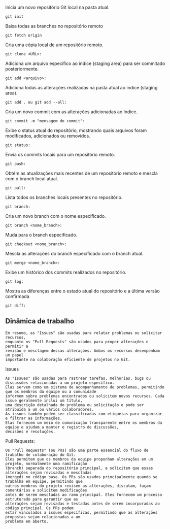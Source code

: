 Inicia um novo repositório Git local na pasta atual.
````
git init
````
Baixa todas as branches no repositório remoto 
````
git fetch origin
````
Cria uma cópia local de um repositório remoto.
````
git clone <URL>: 
````
Adiciona um arquivo específico ao índice (staging area) para ser commitado posteriormente.
````
git add <arquivo>: 
````
Adiciona todas as alterações realizadas na pasta atual ao índice (staging area).
````
git add . ou git add --all: 
````
Cria um novo commit com as alterações adicionadas ao índice.
````
git commit -m "mensagem do commit": 
````
Exibe o status atual do repositório, mostrando quais arquivos foram modificados, adicionados ou removidos.
````
git status: 
````
Envia os commits locais para um repositório remoto.
````
git push: 
````
Obtém as atualizações mais recentes de um repositório remoto e mescla com o branch local atual.
````
git pull: 
````
Lista todos os branches locais presentes no repositório.
````
git branch: 
````
Cria um novo branch com o nome especificado.
````
git branch <nome_branch>: 
````
Muda para o branch especificado.
````
git checkout <nome_branch>: 
````
Mescla as alterações do branch especificado com o branch atual.
````
git merge <nome_branch>: 
````
Exibe um histórico dos commits realizados no repositório.
````
git log: 
````
Mostra as diferenças entre o estado atual do repositório e a última versão confirmada
````
git diff: 
````

## Dinâmica  de trabalho
````
Em resumo, as "Issues" são usadas para relatar problemas ou solicitar recursos,
enquanto os "Pull Requests" são usados para propor alterações e permitir a
revisão e mesclagem dessas alterações. Ambos os recursos desempenham um papel
importante na colaboração eficiente de projetos no Git.
````

Issues
````
As "Issues" são usadas para rastrear tarefas, melhorias, bugs ou discussões relacionadas a um projeto específico.
Elas servem como um sistema de acompanhamento de problemas, permitindo que os membros da equipe ou a comunidade
informem sobre problemas encontrados ou solicitem novos recursos. Cada issue geralmente inclui um título,
uma descrição detalhada do problema ou solicitação e pode ser atribuída a um ou vários colaboradores.
As issues também podem ser classificadas com etiquetas para organizar e filtrar as informações.
Elas fornecem um meio de comunicação transparente entre os membros da equipe e ajudam a manter o registro de discussões,
decisões e resoluções.
````

Pull Requests:
````
Os "Pull Requests" (ou PRs) são uma parte essencial do fluxo de trabalho de colaboração do Git.
Eles permitem que os membros da equipe proponham alterações em um projeto, normalmente uma ramificação
(branch) separada do repositório principal, e solicitem que essas alterações sejam revisadas e mescladas
(merged) no código base. Os PRs são usados principalmente quando se trabalha em equipe, permitindo que
outros membros do projeto revisem as alterações, discutam, façam comentários e solicitem modificações
antes de serem mescladas ao ramo principal. Eles fornecem um processo estruturado para garantir que as
alterações sejam revisadas e testadas antes de serem incorporadas ao código principal. Os PRs podem
estar vinculados a issues específicas, permitindo que as alterações propostas sejam relacionadas a um
problema em aberto.
````
